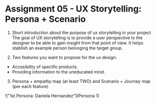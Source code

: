 # Assignment 05 - UX Storytelling: Persona + Scenario

1. Short introduction about the purpose of ux storytelling in your project
The goal of UX storytelling is to provide a user perspective to the designer to be able to gain insight from that point of view. It helps stablish an example person belonging the target group.

2. Two features you want to propose for the ux design:
- Accesibility of specific products.
- Providing information to the uneducated mind.

3. Persona + empathy map (at least TWO) and  Scenario + Journey map (per each feature)

!["1st Persona: Daniela Hernandez"](Persona 1) 


